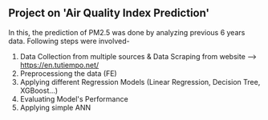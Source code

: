 ## Project on 'Air Quality Index Prediction'

In this, the prediction of PM2.5 was done by analyzing previous 6 years data. Following steps were involved-

1. Data Collection from multiple sources & Data Scraping from website --> https://en.tutiempo.net/
2. Preprocessiong the data (FE)
3. Applying different Regression Models (Linear Regression, Decision Tree, XGBoost...) 
4. Evaluating Model's Performance
5. Applying simple ANN
